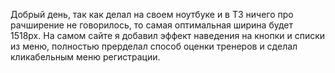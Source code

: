 Добрый день, так как делал на своем ноутбуке и в ТЗ ничего про рачширение не говорилось, то самая оптимальная ширина будет 1518px.
На самом сайте я добавил эффект наведения на кнопки и списки из меню, полностью прерделал способ оценки тренеров и сделал кликабельным меню регистрации.